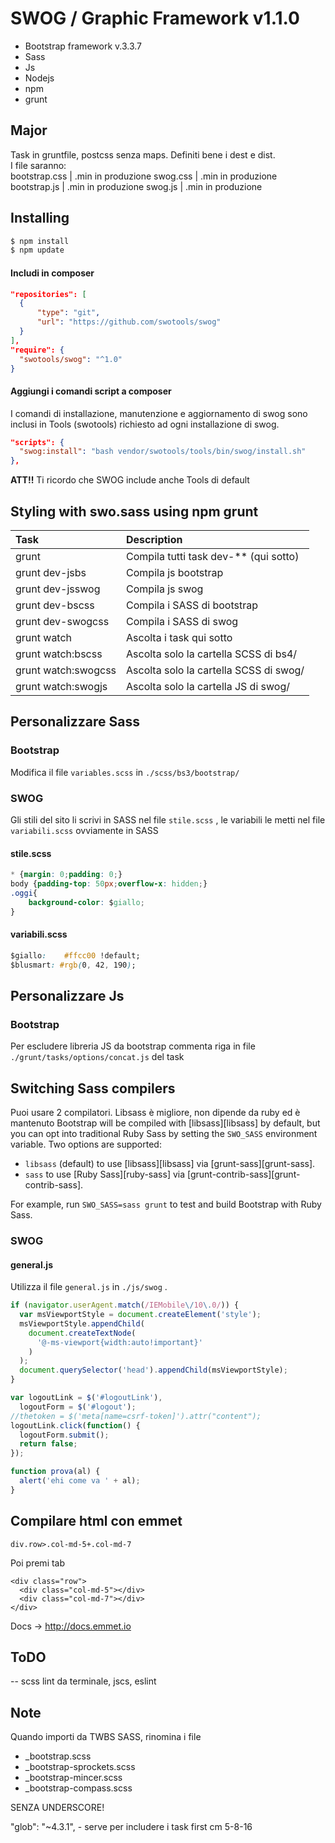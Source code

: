 # SWOG / Graphic Framework v1.1.0
- Bootstrap framework v.3.3.7
- Sass
- Js
- Nodejs
- npm
- grunt

## Major
Task in gruntfile, postcss senza maps. Definiti bene i dest e dist.<br>
I file saranno:<br>
bootstrap.css | .min in produzione
swog.css | .min in produzione
bootstrap.js | .min in produzione
swog.js | .min in produzione


## Installing

```bash
$ npm install
$ npm update
```

#### Includi in composer
```json
"repositories": [
  {
      "type": "git",
      "url": "https://github.com/swotools/swog"
  }
],
"require": {
  "swotools/swog": "^1.0"
}
```

#### Aggiungi i comandi script a composer
I comandi di installazione, manutenzione e aggiornamento di swog sono inclusi in Tools (swotools) richiesto ad ogni installazione di swog.
```json
"scripts": {
  "swog:install": "bash vendor/swotools/tools/bin/swog/install.sh"
},
```
**ATT!!** Ti ricordo che SWOG include anche Tools di default

## Styling with swo.sass using npm grunt

Task                | Description
:------------------ | :-------------------------------------
grunt               | Compila tutti task dev-** (qui sotto)
grunt dev-jsbs      | Compila js bootstrap
grunt dev-jsswog    | Compila js swog
grunt dev-bscss     | Compila i SASS di bootstrap
grunt dev-swogcss   | Compila i SASS di swog
grunt watch         | Ascolta i task qui sotto
grunt watch:bscss   | Ascolta solo la cartella SCSS di bs4/
grunt watch:swogcss | Ascolta solo la cartella SCSS di swog/
grunt watch:swogjs  | Ascolta solo la cartella JS di swog/

## Personalizzare Sass

### Bootstrap

Modifica il file `variables.scss` in `./scss/bs3/bootstrap/`

### SWOG


Gli stili del sito li scrivi in SASS nel file `stile.scss` , le variabili le metti nel file `variabili.scss` ovviamente in SASS

#### stile.scss

```css
* {margin: 0;padding: 0;}
body {padding-top: 50px;overflow-x: hidden;}
.oggi{
    background-color: $giallo;
}
```

#### variabili.scss

```css
$giallo:    #ffcc00 !default;
$blusmart: #rgb(0, 42, 190);
```

## Personalizzare Js

### Bootstrap

Per escludere libreria JS da bootstrap commenta riga in file `./grunt/tasks/options/concat.js` del task

## Switching Sass compilers

Puoi usare 2 compilatori. Libsass è migliore, non dipende da ruby ed è mantenuto
Bootstrap will be compiled with [libsass][libsass] by default, but you can opt into traditional Ruby Sass by setting the `SWO_SASS` environment variable. Two options are supported:

* `libsass` (default) to use [libsass][libsass] via [grunt-sass][grunt-sass].
* `sass` to use [Ruby Sass][ruby-sass] via [grunt-contrib-sass][grunt-contrib-sass].

For example, run `SWO_SASS=sass grunt` to test and build Bootstrap with Ruby Sass.

### SWOG

#### general.js

Utilizza il file `general.js` in `./js/swog` .

```javascript
if (navigator.userAgent.match(/IEMobile\/10\.0/)) {
  var msViewportStyle = document.createElement('style');
  msViewportStyle.appendChild(
    document.createTextNode(
      '@-ms-viewport{width:auto!important}'
    )
  );
  document.querySelector('head').appendChild(msViewportStyle);
}

var logoutLink = $('#logoutLink'),
  logoutForm = $('#logout');
//thetoken = $('meta[name=csrf-token]').attr("content");
logoutLink.click(function() {
  logoutForm.submit();
  return false;
});

function prova(al) {
  alert('ehi come va ' + al);
}
```

## Compilare html con emmet

```code
div.row>.col-md-5+.col-md-7
```
Poi premi tab
```code
<div class="row">
  <div class="col-md-5"></div>
  <div class="col-md-7"></div>
</div>
```

Docs -> <http://docs.emmet.io>

## ToDO

-- scss lint da terminale, jscs, eslint

## Note

Quando importi da TWBS SASS, rinomina i file
* _bootstrap.scss
* _bootstrap-sprockets.scss
* _bootstrap-mincer.scss
* _bootstrap-compass.scss

SENZA UNDERSCORE!

"glob": "~4.3.1", - serve per includere i task first cm 5-8-16
